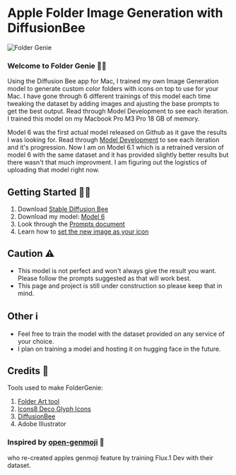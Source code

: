 # Apple Folder Image Generation with DiffusionBee
![Folder Genie](https://github.com/user-attachments/assets/48217771-4342-41ae-9a8a-a4e3cacab20e)

### Welcome to Folder Genie 🧞‍♂️

Using the Diffusion Bee app for Mac, I trained my own Image Generation model to generate custom color folders with icons on top to use for your Mac. I have gone through 6 different trainings of this model each time tweaking the dataset by adding images and ajusting the base prompts to get the best output. Read through Model Development to see each iteration. I trained this model on my Macbook Pro M3 Pro 18 GB of memory.

Model 6 was the first actual model released on Github as it gave the results I was looking for. Read through [Model Development](https://github.com/wyattx05/apple-folders-image-generation/blob/main/Model%20Development.md) to see each iteration and it's progression. Now I am on Model 6.1 which is a retrained version of model 6 with the same dataset and it has provided slightly better results but there wasn't that much improvment. I am figuring out the logistics of uploading that model right now.

## Getting Started 🏃‍➡️
1. Download [Stable Diffusion Bee](https://diffusionbee.com)
2. Download my model: [Model 6](https://github.com/wyattx05/apple-folders-image-generation/blob/main/Model%206%20Download.md)
3. Look through the [Prompts document](https://github.com/wyattx05/apple-folders-image-generation/blob/main/Prompts.md)
4. Learn how to [set the new image as your icon](https://github.com/wyattx05/apple-folders-image-generation/blob/main/Apply%20Folder%20Icons.md)

## Caution ⚠️
- This model is not perfect and won't always give the result you want. Please follow the prompts suggested as that will work best.
- This page and project is still under construction so please keep that in mind.

## Other ℹ️
- Feel free to train the model with the dataset provided on any service of your choice.
- I plan on training a model and hosting it on hugging face in the future.

## Credits 📣

Tools used to make FolderGenie:
1. [Folder Art tool](https://folderart.christianvm.dev)
2. [Icons8 Deco Glyph Icons](https://icons8.com/icons/deco-glyph)
3. [DiffusionBee](https://diffusionbee.com)
4. Adobe Illustrator

### Inspired by [open-genmoji](https://github.com/EvanZhouDev/open-genmoji) 🫧 
who re-created apples genmoji feature by training Flux.1 Dev with their dataset.
